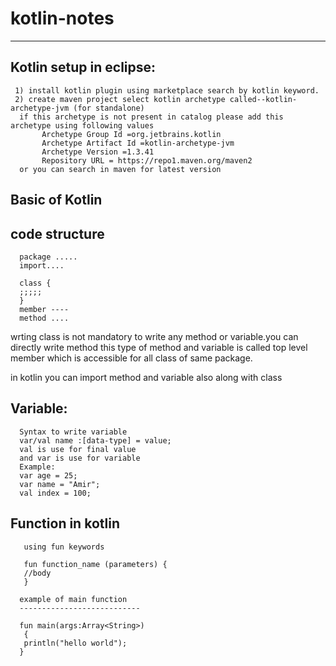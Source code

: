 # kotlin-notes
------------------------------------------

Kotlin setup in eclipse:
------------------------------
     1) install kotlin plugin using marketplace search by kotlin keyword.
     2) create maven project select kotlin archetype called--kotlin-archetype-jvm (for standalone)
      if this archetype is not present in catalog please add this archetype using following values
           Archetype Group Id =org.jetbrains.kotlin
           Archetype Artifact Id =kotlin-archetype-jvm
           Archetype Version =1.3.41
           Repository URL = https://repo1.maven.org/maven2
      or you can search in maven for latest version
 
 
 
 Basic of Kotlin
 -----------------
 
 code structure
 ---------------
      package .....
      import....

      class {
      ;;;;;
      }
      member ----
      method ....
 
 wrting class is not mandatory to write any method or variable.you can directly write method
 this type of method and variable is called top level member which is accessible for all class of same package.
 
 in kotlin you can import method and variable also along with class
 
 
 Variable:
 -----------
      Syntax to write variable
      var/val name :[data-type] = value;
      val is use for final value
      and var is use for variable
      Example:
      var age = 25;
      var name = "Amir";
      val index = 100;

 
 Function in kotlin
 --------------------
       using fun keywords

       fun function_name (parameters) {
       //body
       }

      example of main function
      ---------------------------

      fun main(args:Array<String>)
       {
       println("hello world");   
      }

 
 
 
 
 
 
 
 
